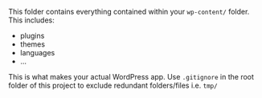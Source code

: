 This folder contains everything contained within your `wp-content/` folder. This
includes:

- plugins
- themes
- languages
- ...

This is what makes your actual WordPress app. Use `.gitignore` in the root folder
of this project to exclude redundant folders/files i.e. `tmp/`
